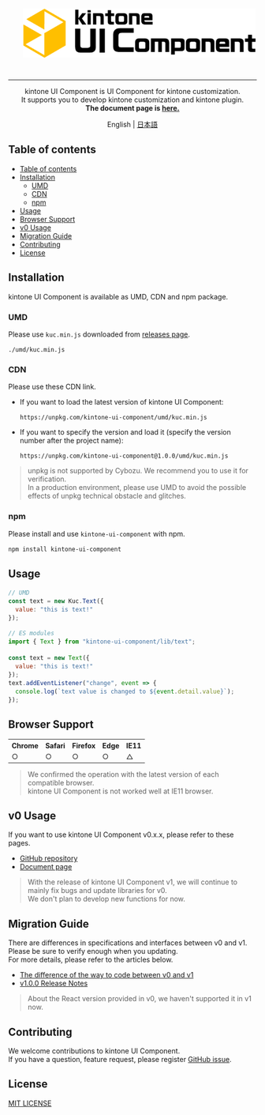 <p align="center">
  <img src="./images/logo.png" alt="kuc-logo" align="center" height="100" style="margin: 30px; 0;">
</p>

---

<p align="center">
kintone UI Component is UI Component for kintone customization.<br />
It supports you to develop kintone customization and kintone plugin.<br />
<strong>The document page is <a href="https://kintone-ui-component.netlify.app" rel="noopener" target="_blank">here. </a></strong>
</p>

<p align="center">
  English | <a href="./README-JP.md">日本語</a>
</p>


## Table of contents
- [Table of contents](#table-of-contents)
- [Installation](#installation)
  - [UMD](#umd)
  - [CDN](#cdn)
  - [npm](#npm)
- [Usage](#usage)
- [Browser Support](#browser-support)
- [v0 Usage](#v0-usage)
- [Migration Guide](#migration-guide)
- [Contributing](#contributing)
- [License](#license)

## Installation
kintone UI Component is available as UMD, CDN and npm package.

### UMD
Please use `kuc.min.js` downloaded from [releases page](https://github.com/kintone-labs/kintone-ui-component/releases).
```
./umd/kuc.min.js
```

### CDN
Please use these CDN link.

- If you want to load the latest version of kintone UI Component:
  ```
  https://unpkg.com/kintone-ui-component/umd/kuc.min.js
  ```

- If you want to specify the version and load it (specify the version number after the project name):
  ```
  https://unpkg.com/kintone-ui-component@1.0.0/umd/kuc.min.js
  ```

> unpkg is not supported by Cybozu. We recommend you to use it for verification.<br />
> In a production environment, please use UMD to avoid the possible effects of unpkg technical obstacle and glitches.

### npm
Please install and use `kintone-ui-component` with npm.
```bash
npm install kintone-ui-component
```

## Usage

```javascript
// UMD
const text = new Kuc.Text({
  value: "this is text!"
});
```

```javascript
// ES modules
import { Text } from "kintone-ui-component/lib/text";

const text = new Text({
  value: "this is text!"
});
text.addEventListener("change", event => {
  console.log(`text value is changed to ${event.detail.value}`);
});


```

## Browser Support

<table>
  <tr>
    <th>Chrome</th>
    <th>Safari</th>
    <th>Firefox</th>
    <th>Edge</th>
    <th>IE11</th>
  </tr>
  <tr>
    <td>○</td>
    <td>○</td>
    <td>○</td>
    <td>○</td>
    <td>△</td>
  </tr>
</table>

> We confirmed the operation with the latest version of each compatible browser.<br />
> kintone UI Component is not worked well at IE11 browser.

## v0 Usage
If you want to use kintone UI Component v0.x.x, please refer to these pages.
- [GitHub repository](https://github.com/kintone-labs/kintone-ui-component/tree/v0_dev)
- [Document page](https://kintone-labs.github.io/kintone-ui-component/latest)

> With the release of kintone UI Component v1, we will continue to mainly fix bugs and update libraries for v0.<br />
> We don't plan to develop new functions for now.

## Migration Guide
There are differences in specifications and interfaces between v0 and v1.<br />
Please be sure to verify enough when you updating.<br />
For more details, please refer to the articles below.
- [The difference of the way to code between v0 and v1](https://kintone-ui-component.netlify.app/docs/guides/comparison-v0-v1)
- [v1.0.0 Release Notes](https://kintone-ui-component.netlify.app/blog/2021/03/04/v1.0.0-release-notes)

> About the React version provided in v0, we haven't supported it in v1 now.

## Contributing
We welcome contributions to kintone UI Component.<br />
If you have a question, feature request, please register [GitHub issue](https://github.com/kintone-labs/kintone-ui-component/issues/new/choose).

## License
[MIT LICENSE](./LICENSE)
